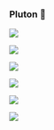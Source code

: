 ### Pluton &#127756;
![](https://github-profile-summary-cards.vercel.app/api/cards/profile-details?username=tolik22869&theme=solarized_dark)

![](https://github-profile-summary-cards.vercel.app/api/cards/most-commit-language?username=tolik22869&theme=solarized_dark)

![](https://github-profile-summary-cards.vercel.app/api/cards/repos-per-language?username=tolik22869&theme=solarized_dark)

![](https://github-profile-summary-cards.vercel.app/api/cards/stats?username=tolik22869&theme=solarized_dark)

![](https://github-profile-summary-cards.vercel.app/api/cards/productive-time?username=tolik22869&theme=solarized_dark)

![](https://acegif.com/wp-content/gif/outerspace-6.gif)
